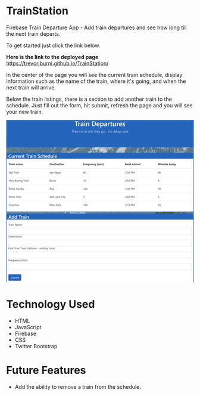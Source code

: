 # TrainStation
Firebase Train Departure App - Add train departures and see how long till the next train departs.

To get started just click the link below.

**Here is the link to the deployed page** https://trevorjburni.github.io/TrainStation/

In the center of the page you will see the current train schedule, display information such as the name of the train, where it's going, and when the next train will arrive.

Below the train listings, there is a section to add another train to the schedule. Just fill out the form, hit submit, refresh the page and you will see your new train.

![Train Schedule](assets/readme-pictures/train.PNG)

# Technology Used

- HTML
- JavaScript
- Firebase
- CSS
- Twitter Bootstrap

# Future Features

- Add the ability to remove a train from the schedule.
